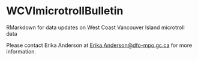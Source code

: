# WCVImicrotrollBulletin
RMarkdown for data updates on West Coast Vancouver Island microtroll data

Please contact Erika Anderson at Erika.Anderson@dfo-mpo.gc.ca for more information.

